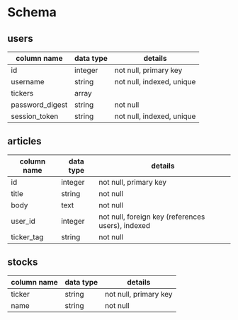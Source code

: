# Schema

## users
column name     | data type | details
----------------|-----------|-----------------------
id              | integer   | not null, primary key
username        | string    | not null, indexed, unique
tickers        | array    |
password_digest | string    | not null
session_token   | string    | not null, indexed, unique

## articles
column name | data type | details
------------|-----------|-----------------------
id          | integer   | not null, primary key
title       | string    | not null
body        | text      | not null
user_id   | integer   | not null, foreign key (references users), indexed
ticker_tag | string   | not null

## stocks
column name | data type | details
------------|-----------|-----------------------
ticker      | string    | not null, primary key
name        | string    | not null
